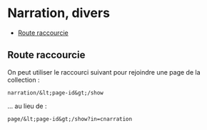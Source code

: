 # Narration, divers

* [Route raccourcie](#raccourcideroute)
<a name='raccourcideroute'></a>

## Route raccourcie

On peut utiliser le raccourci suivant pour rejoindre une page de la collection :

    narration/&lt;page-id&gt;/show

… au lieu de :

    page/&lt;page-id&gt;/show?in=cnarration
    
